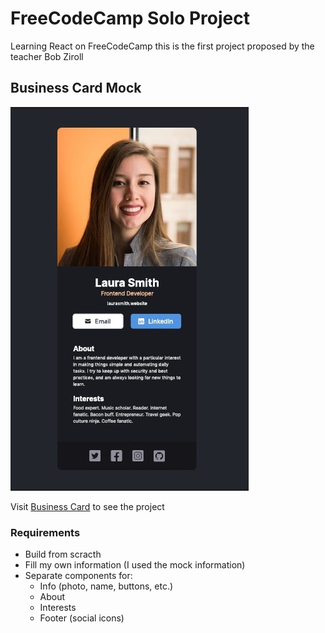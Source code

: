 # FreeCodeCamp Solo Project
Learning React on FreeCodeCamp
this is the first project proposed by the teacher Bob Ziroll

## Business Card Mock
![laura-smith-card](./mock/fcc-card-mock.jpg)

Visit [Business Card](https://fcc-business-card.netlify.app/) to see the project

### Requirements
- Build from scracth
- Fill my own information (I used the mock information)
- Separate components for:
    - Info (photo, name, buttons, etc.)
    - About
    - Interests
    - Footer (social icons)


